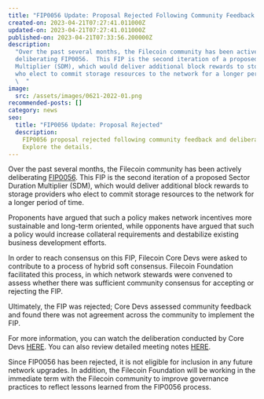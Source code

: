 ```yaml
---
title: "FIP0056 Update: Proposal Rejected Following Community Feedback and Deliberation"
created-on: 2023-04-21T07:27:41.011000Z
updated-on: 2023-04-21T07:27:41.011000Z
published-on: 2023-04-21T07:33:56.200000Z
description:
  "Over the past several months, the Filecoin community has been actively
  deliberating FIP0056.  This FIP is the second iteration of a proposed Sector Duration
  Multiplier (SDM), which would deliver additional block rewards to storage providers
  who elect to commit storage resources to the network for a longer period of time.\
  \  "
image:
  src: /assets/images/0621-2022-01.png
recommended-posts: []
category: news
seo:
  title: "FIP0056 Update: Proposal Rejected"
  description:
    FIP0056 proposal rejected following community feedback and deliberation.
    Explore the details.
---
```


Over the past several months, the Filecoin community has been actively deliberating [FIP0056](https://github.com/filecoin-project/FIPs/blob/master/FIPS/fip-0056.md). This FIP is the second iteration of a proposed Sector Duration Multiplier (SDM), which would deliver additional block rewards to storage providers who elect to commit storage resources to the network for a longer period of time.

Proponents have argued that such a policy makes network incentives more sustainable and long-term oriented, while opponents have argued that such a policy would increase collateral requirements and destabilize existing business development efforts.

In order to reach consensus on this FIP, Filecoin Core Devs were asked to contribute to a process of hybrid soft consensus. Filecoin Foundation facilitated this process, in which network stewards were convened to assess whether there was sufficient community consensus for accepting or rejecting the FIP.

Ultimately, the FIP was rejected; Core Devs assessed community feedback and found there was not agreement across the community to implement the FIP.

For more information, you can watch the deliberation conducted by Core Devs [HERE](https://www.youtube.com/watch?v=upUHn21ZIlQ). You can also review detailed meeting notes [HERE](https://github.com/filecoin-project/core-devs/blob/master/Core%20Dev%20Meetings/Meeting%200056.md).

Since FIP0056 has been rejected, it is not eligible for inclusion in any future network upgrades. In addition, the Filecoin Foundation will be working in the immediate term with the Filecoin community to improve governance practices to reflect lessons learned from the FIP0056 process.
